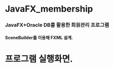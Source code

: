 # JavaFX_membership
### JavaFX+Oracle DB를 활용한 회원관리 프로그램
#### SceneBuilder를 이용해 FXML 설계.

# 프로그램 실행화면.
